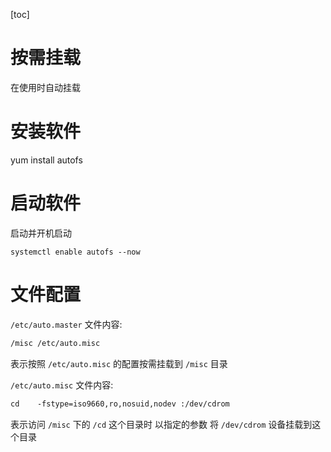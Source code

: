 [toc]



# 按需挂载
在使用时自动挂载

# 安装软件
yum install autofs

# 启动软件
启动并开机启动

`systemctl enable autofs --now` 

# 文件配置
`/etc/auto.master` 文件内容:

```txt
/misc /etc/auto.misc
```
表示按照 `/etc/auto.misc` 的配置按需挂载到 `/misc` 目录

`/etc/auto.misc` 文件内容:

```txt
cd    -fstype=iso9660,ro,nosuid,nodev :/dev/cdrom
```
表示访问 `/misc` 下的 `/cd` 这个目录时 以指定的参数 将 `/dev/cdrom` 设备挂载到这个目录